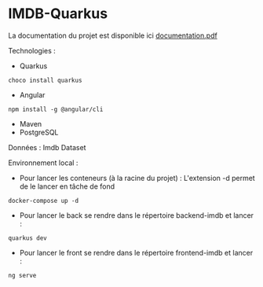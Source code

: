 # IMDB-Quarkus

La documentation du projet est disponible ici [documentation.pdf](IMDB-lunatech-documentation.pdf)

Technologies :

- Quarkus

```shell
choco install quarkus
```

- Angular

```shell
npm install -g @angular/cli
```

- Maven
- PostgreSQL

Données :
Imdb Dataset

Environnement local :

* Pour lancer les conteneurs (à la racine du projet) :
  L'extension -d permet de le lancer en tâche de fond

```shell
docker-compose up -d
```

* Pour lancer le back se rendre dans le répertoire backend-imdb et lancer :

```shell
quarkus dev
```

* Pour lancer le front se rendre dans le répertoire frontend-imdb et lancer :

```shell
ng serve
```
